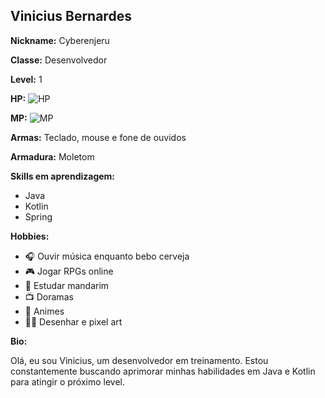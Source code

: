 ## Vinicius Bernardes

**Nickname:** Cyberenjeru

**Classe:** Desenvolvedor

**Level:** 1

**HP:** ![HP](https://progress-bar.dev/100/?title=HP&color=green)

**MP:** ![MP](https://progress-bar.dev/50/?title=MP&color=blue)

**Armas:** Teclado, mouse e fone de ouvidos

**Armadura:** Moletom

**Skills em aprendizagem:**

- Java
- Kotlin
- Spring


**Hobbies:**

- 🎧 Ouvir música enquanto bebo cerveja
- 🎮 Jogar RPGs online
- 📘 Estudar mandarim 
- 📺 Doramas
- 🗾 Animes
- 🧑‍🎨 Desenhar e pixel art

**Bio:**

Olá, eu sou Vinicius, um desenvolvedor em treinamento. Estou constantemente buscando aprimorar minhas habilidades em Java e Kotlin para atingir o próximo level.

